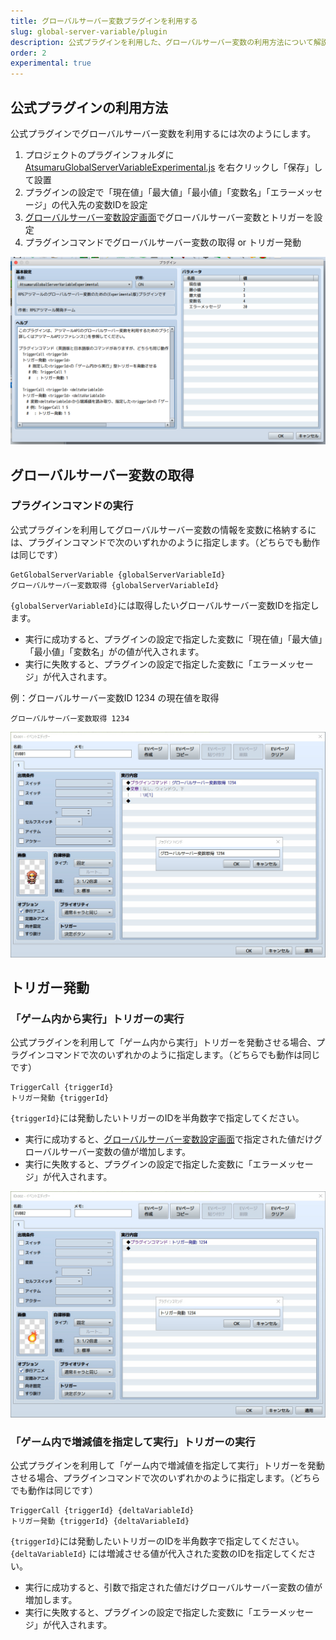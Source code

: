```yaml
---
title: グローバルサーバー変数プラグインを利用する
slug: global-server-variable/plugin
description: 公式プラグインを利用した、グローバルサーバー変数の利用方法について解説します。
order: 2
experimental: true
---
```


## 公式プラグインの利用方法

公式プラグインでグローバルサーバー変数を利用するには次のようにします。

1. プロジェクトのプラグインフォルダに [AtsumaruGlobalServerVariableExperimental.js](https://raw.githubusercontent.com/atsumaru/mv-plugins/master/plugins/AtsumaruGlobalServerVariableExperimental.js) を右クリックし「保存」して設置
1. プラグインの設定で「現在値」「最大値」「最小値」「変数名」「エラーメッセージ」の代入先の変数IDを設定
1. [グローバルサーバー変数設定画面](/global-server-variable/setting)でグローバルサーバー変数とトリガーを設定
1. プラグインコマンドでグローバルサーバー変数の取得 or トリガー発動

![プラグインの設定](/images/global-server-variable/plugin_setting.png)


## グローバルサーバー変数の取得

### プラグインコマンドの実行

公式プラグインを利用してグローバルサーバー変数の情報を変数に格納するには、プラグインコマンドで次のいずれかのように指定します。（どちらでも動作は同じです）

```
GetGlobalServerVariable {globalServerVariableId}
グローバルサーバー変数取得 {globalServerVariableId}
```
`{globalServerVariableId}`には取得したいグローバルサーバー変数IDを指定します。

- 実行に成功すると、プラグインの設定で指定した変数に「現在値」「最大値」「最小値」「変数名」がの値が代入されます。
- 実行に失敗すると、プラグインの設定で指定した変数に「エラーメッセージ」が代入されます。

例：グローバルサーバー変数ID 1234 の現在値を取得
```
グローバルサーバー変数取得 1234
```

![グローバルサーバー変数取得](/images/global-server-variable/plugin_command_get.png)


## トリガー発動

### 「ゲーム内から実行」トリガーの実行

公式プラグインを利用して「ゲーム内から実行」トリガーを発動させる場合、プラグインコマンドで次のいずれかのように指定します。（どちらでも動作は同じです）

```
TriggerCall {triggerId}
トリガー発動 {triggerId}
```

`{triggerId}`には発動したいトリガーのIDを半角数字で指定してください。


- 実行に成功すると、[グローバルサーバー変数設定画面](/global-server-variable/setting)で指定された値だけグローバルサーバー変数の値が増加します。
- 実行に失敗すると、プラグインの設定で指定した変数に「エラーメッセージ」が代入されます。


![トリガー発動](/images/global-server-variable/plugin_command_trigger.png)


### 「ゲーム内で増減値を指定して実行」トリガーの実行

公式プラグインを利用して「ゲーム内で増減値を指定して実行」トリガーを発動させる場合、プラグインコマンドで次のいずれかのように指定します。（どちらでも動作は同じです）

```
TriggerCall {triggerId} {deltaVariableId}
トリガー発動 {triggerId} {deltaVariableId}
```

`{triggerId}`には発動したいトリガーのIDを半角数字で指定してください。 `{deltaVariableId}` には増減させる値が代入された変数のIDを指定してください。

- 実行に成功すると、引数で指定された値だけグローバルサーバー変数の値が増加します。
- 実行に失敗すると、プラグインの設定で指定した変数に「エラーメッセージ」が代入されます。
